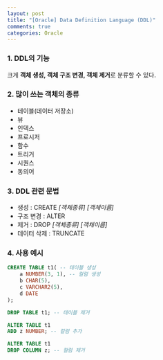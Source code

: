 ```yaml
---
layout: post
title: "[Oracle] Data Definition Language (DDL)"
comments: true
categories: Oracle
---
```

### 1. DDL의 기능
크게 **객체 생성, 객체 구조 변경, 객체 제거**로 분류할 수 있다.

### 2. 많이 쓰는 객체의 종류
- 테이블(데이터 저장소)
- 뷰
- 인덱스
- 프로시저
- 함수
- 트리거
- 시퀀스
- 동의어

### 3. DDL 관련 문법
- 생성 : CREATE *[객체종류]*	*[객체이름]*
- 구조 변경 : ALTER
- 제거 : DROP *[객체종류]* *[객체이름]*
- 데이터 삭제 : TRUNCATE

### 4. 사용 예시
```sql
CREATE TABLE t1( -- 테이블 생성
    a NUMBER(3, 1), -- 컬럼 생성
    b CHAR(5),
    c VARCHAR2(5),
    d DATE
);

DROP TABLE t1; -- 테이블 제거

ALTER TABLE t1
ADD z NUMBER; -- 컬럼 추가

ALTER TABLE t1
DROP COLUMN z; -- 컬럼 제거

```